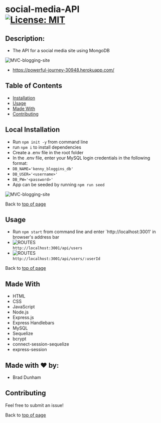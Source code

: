 # social-media-API <br>[![License: MIT](https://img.shields.io/badge/License-MIT-yellow.svg)](https://opensource.org/licenses/MIT)


## Description: 

* The API for a social media site using MongoDB

![MVC-blogging-site](./assets/images/tech-blog-home.png)

* <a href='https://powerful-journey-30948.herokuapp.com/'>https://powerful-journey-30948.herokuapp.com/</a>

## Table of Contents

- [Installation](#local-installation)
- [Usage](#usage)
- [Made With](#made-with)
- [Contributing](#contributing)

## Local Installation

* Run `npm init -y` from command line
* run `npm i` to install dependencies
* Create a .env file in the root folder
* In the .env file, enter your MySQL login credentials in the following format:
* `DB_NAME='kenny_bloggins_db'`
* `DB_USER='<username>'`
* `DB_PW='<password>'`
* App can be seeded by running `npm run seed`

![MVC-blogging-site](./assets/images/tech-blog-install.png)

Back to [top of page](# )

## Usage

* Run `npm start` from command line and enter `http://localhost:3001' in browser's address bar
* ![ROUTES](https://img.shields.io/badge/GET-getAllUsers-blueviolet) <br>`http://localhost:3001/api/users`
* ![ROUTES](https://img.shields.io/badge/GET-getUserById-blueviolet) <br>`http://localhost:3001/api/users/:userId`


Back to [top of page](# )

## Made With

* HTML
* CSS
* JavaScript
* Node.js
* Express.js
* Express Handlebars
* MySQL
* Sequelize
* bcrypt
* connect-session-sequelize
* express-session

## Made with ❤️ by:

* Brad Dunham

## Contributing

Feel free to submit an issue!

Back to [top of page](# )


